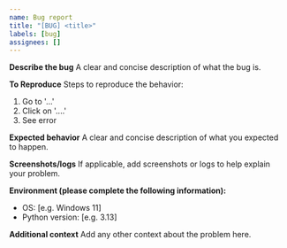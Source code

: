 ```yaml
---
name: Bug report
title: "[BUG] <title>"
labels: [bug]
assignees: []
---
```


**Describe the bug**
A clear and concise description of what the bug is.

**To Reproduce**
Steps to reproduce the behavior:
1. Go to '...'
2. Click on '....'
3. See error

**Expected behavior**
A clear and concise description of what you expected to happen.

**Screenshots/logs**
If applicable, add screenshots or logs to help explain your problem.

**Environment (please complete the following information):**
- OS: [e.g. Windows 11]
- Python version: [e.g. 3.13]

**Additional context**
Add any other context about the problem here.
